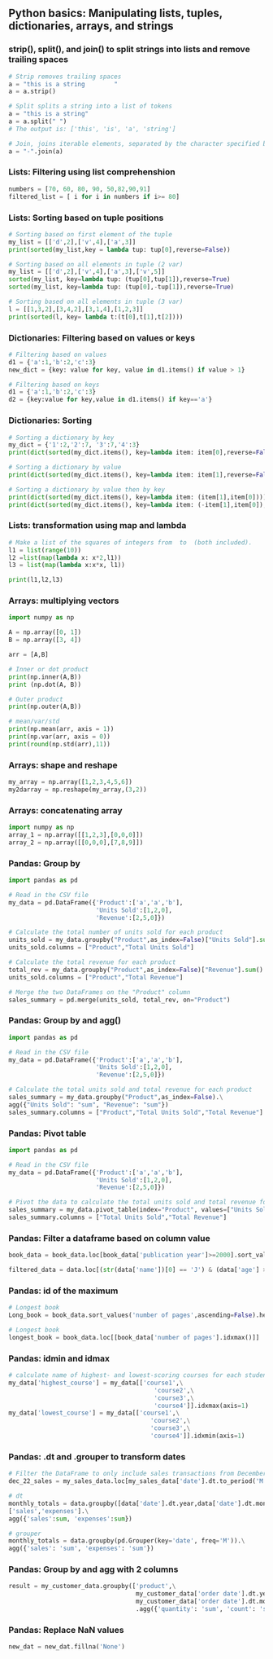 ## Python basics: Manipulating lists, tuples, dictionaries, arrays, and strings
### strip(), split(), and join() to split strings into lists and remove trailing spaces
```python 
# Strip removes trailing spaces
a = "this is a string        "
a = a.strip()

# Split splits a string into a list of tokens
a = "this is a string"
a = a.split(" ")
# The output is: ['this', 'is', 'a', 'string']

# Join, joins iterable elements, separated by the character specified between ""
a = "-".join(a)

```

### Lists: Filtering using list comprehenshion
```python
numbers = [70, 60, 80, 90, 50,82,90,91]
filtered_list = [ i for i in numbers if i>= 80]
```

### Lists: Sorting based on tuple positions
```python
# Sorting based on first element of the tuple
my_list = [['d',2],['v',4],['a',3]]
print(sorted(my_list,key = lambda tup: tup[0],reverse=False))

# Sorting based on all elements in tuple (2 var)
my_list = [['d',2],['v',4],['a',3],['v',5]]
sorted(my_list, key=lambda tup: (tup[0],tup[1]),reverse=True)
sorted(my_list, key=lambda tup: (tup[0],-tup[1]),reverse=True)

# Sorting based on all elements in tuple (3 var)
l = [[1,3,2],[3,4,2],[3,1,4],[1,2,3]]
print(sorted(l, key= lambda t:(t[0],t[1],t[2])))
```

### Dictionaries: Filtering based on values or keys
```python 
# Filtering based on values
d1 = {'a':1,'b':2,'c':3}
new_dict = {key: value for key, value in d1.items() if value > 1}

# Filtering based on keys
d1 = {'a':1,'b':2,'c':3}
d2 = {key:value for key,value in d1.items() if key=='a'}
```

### Dictionaries: Sorting
```python 
# Sorting a dictionary by key
my_dict = {'1':2,'2':7, '3':7,'4':3}
print(dict(sorted(my_dict.items(), key=lambda item: item[0],reverse=False)))

# Sorting a dictionary by value
print(dict(sorted(my_dict.items(), key=lambda item: item[1],reverse=False)))

# Sorting a dictionary by value then by key
print(dict(sorted(my_dict.items(), key=lambda item: (item[1],item[0]))))
print(dict(sorted(my_dict.items(), key=lambda item: (-item[1],item[0]), reverse=True)))
```

### Lists: transformation using map and lambda
```python
# Make a list of the squares of integers from  to  (both included).
l1 = list(range(10))
l2 =list(map(lambda x: x*2,l1))
l3 = list(map(lambda x:x*x, l1))

print(l1,l2,l3)
```

### Arrays: multiplying vectors
```python
import numpy as np

A = np.array([0, 1])
B = np.array([3, 4])

arr = [A,B]

# Inner or dot product
print(np.inner(A,B))
print (np.dot(A, B))

# Outer product 
print(np.outer(A,B))

# mean/var/std
print(np.mean(arr, axis = 1)) 
print(np.var(arr, axis = 0))
print(round(np.std(arr),11))
```

### Arrays: shape and reshape
```python
my_array = np.array([1,2,3,4,5,6])
my2darray = np.reshape(my_array,(3,2))
```

### Arrays: concatenating array
```python
import numpy as np
array_1 = np.array([[1,2,3],[0,0,0]])
array_2 = np.array([[0,0,0],[7,8,9]])
```

### Pandas: Group by

```python
import pandas as pd

# Read in the CSV file
my_data = pd.DataFrame({'Product':['a','a','b'],
                        'Units Sold':[1,2,0],
                        'Revenue':[2,5,0]})

# Calculate the total number of units sold for each product
units_sold = my_data.groupby("Product",as_index=False)["Units Sold"].sum()
units_sold.columns = ["Product","Total Units Sold"]

# Calculate the total revenue for each product
total_rev = my_data.groupby("Product",as_index=False)["Revenue"].sum()
units_sold.columns = ["Product","Total Revenue"]

# Merge the two DataFrames on the "Product" column
sales_summary = pd.merge(units_sold, total_rev, on="Product")
```

### Pandas: Group by and agg()
```python
import pandas as pd

# Read in the CSV file
my_data = pd.DataFrame({'Product':['a','a','b'],
                        'Units Sold':[1,2,0],
                        'Revenue':[2,5,0]})

# Calculate the total units sold and total revenue for each product
sales_summary = my_data.groupby("Product",as_index=False).\
agg({"Units Sold": "sum", "Revenue": "sum"})
sales_summary.columns = ["Product","Total Units Sold","Total Revenue"]
```

### Pandas: Pivot table
```python
import pandas as pd

# Read in the CSV file
my_data = pd.DataFrame({'Product':['a','a','b'],
                        'Units Sold':[1,2,0],
                        'Revenue':[2,5,0]})

# Pivot the data to calculate the total units sold and total revenue for each product
sales_summary = my_data.pivot_table(index="Product", values=["Units Sold", "Revenue"], aggfunc="sum")
sales_summary.columns = ["Total Units Sold","Total Revenue"]
```

### Pandas: Filter a dataframe based on column value
```python
book_data = book_data.loc[book_data['publication year']>=2000].sort_values('publication year',ascending=True)

filtered_data = data.loc[(str(data['name'])[0] == 'J') & (data['age'] > 30)][['name', 'salary']]
```

### Pandas: id of the maximum
```python
# Longest book
Long_book = book_data.sort_values('number of pages',ascending=False).head(1)

# Longest book
longest_book = book_data.loc[[book_data['number of pages'].idxmax()]]
```

### Pandas: idmin and idmax 
```python
# calculate name of highest- and lowest-scoring courses for each student
my_data['highest_course'] = my_data[['course1',\
                                        'course2',\
                                        'course3',\
                                        'course4']].idxmax(axis=1)
my_data['lowest_course'] = my_data[['course1',\
                                       'course2',\
                                       'course3',\
                                       'course4']].idxmin(axis=1)
```

### Pandas: .dt and .grouper to transform dates
```python
# Filter the DataFrame to only include sales transactions from December 2022
dec_22_sales = my_sales_data.loc[my_sales_data['date'].dt.to_period('M') == '2022-12']

# dt
monthly_totals = data.groupby([data['date'].dt.year,data['date'].dt.month])\
['sales','expenses'].\
agg({'sales':sum, 'expenses':sum})

# grouper
monthly_totals = data.groupby(pd.Grouper(key='date', freq='M')).\
agg({'sales': 'sum', 'expenses': 'sum'})
```

### Pandas: Group by and agg with 2 columns
```python
result = my_customer_data.groupby(['product',\
                                   my_customer_data['order date'].dt.year,\
                                   my_customer_data['order date'].dt.month])\
                                   .agg({'quantity': 'sum', 'count': 'sum'})
```

### Pandas: Replace  NaN values
```python
new_dat = new_dat.fillna('None')
```
